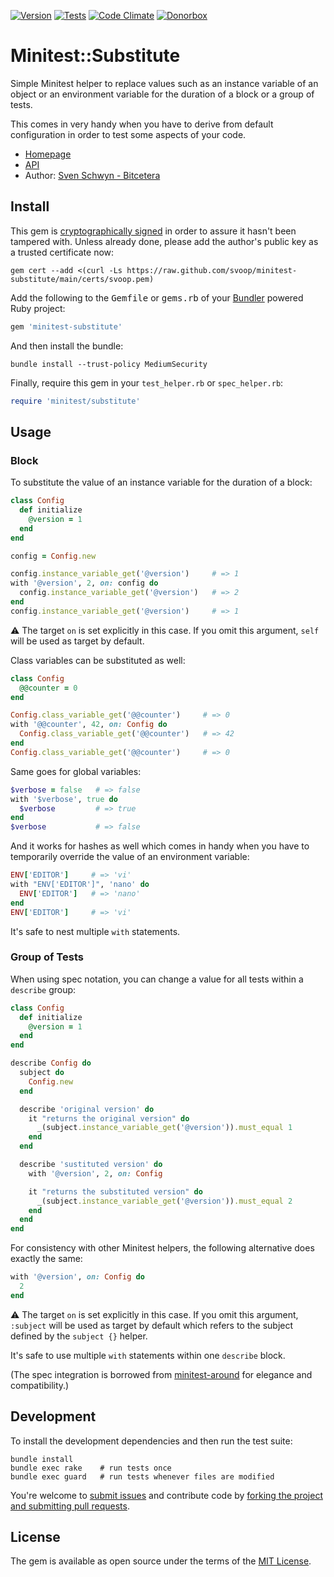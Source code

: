 [![Version](https://img.shields.io/gem/v/minitest-substitute.svg?style=flat)](https://rubygems.org/gems/minitest-substitute)
[![Tests](https://img.shields.io/github/actions/workflow/status/svoop/minitest-substitute/test.yml?style=flat&label=tests)](https://github.com/svoop/minitest-substitute/actions?workflow=Test)
[![Code Climate](https://img.shields.io/codeclimate/maintainability/svoop/minitest-substitute.svg?style=flat)](https://codeclimate.com/github/svoop/minitest-substitute/)
[![Donorbox](https://img.shields.io/badge/donate-on_donorbox-yellow.svg)](https://donorbox.org/bitcetera)

# Minitest::Substitute

Simple Minitest helper to replace values such as an instance variable of an object or an environment variable for the duration of a block or a group of tests.

This comes in very handy when you have to derive from default configuration in order to test some aspects of your code.

* [Homepage](https://github.com/svoop/minitest-substitute)
* [API](https://www.rubydoc.info/gems/minitest-substitute)
* Author: [Sven Schwyn - Bitcetera](https://bitcetera.com)

## Install

This gem is [cryptographically signed](https://guides.rubygems.org/security/#using-gems) in order to assure it hasn't been tampered with. Unless already done, please add the author's public key as a trusted certificate now:

```
gem cert --add <(curl -Ls https://raw.github.com/svoop/minitest-substitute/main/certs/svoop.pem)
```

Add the following to the <tt>Gemfile</tt> or <tt>gems.rb</tt> of your [Bundler](https://bundler.io) powered Ruby project:

```ruby
gem 'minitest-substitute'
```

And then install the bundle:

```
bundle install --trust-policy MediumSecurity
```

Finally, require this gem in your `test_helper.rb` or `spec_helper.rb`:

```ruby
require 'minitest/substitute'
```

## Usage

### Block

To substitute the value of an instance variable for the duration of a block:

```ruby
class Config
  def initialize
    @version = 1
  end
end

config = Config.new

config.instance_variable_get('@version')     # => 1
with '@version', 2, on: config do
  config.instance_variable_get('@version')   # => 2
end
config.instance_variable_get('@version')     # => 1
```

:warning: The target `on` is set explicitly in this case. If you omit this argument, `self` will be used as target by default.

Class variables can be substituted as well:

```ruby
class Config
  @@counter = 0
end

Config.class_variable_get('@@counter')     # => 0
with '@@counter', 42, on: Config do
  Config.class_variable_get('@@counter')   # => 42
end
Config.class_variable_get('@@counter')     # => 0
```

Same goes for global variables:

```ruby
$verbose = false   # => false
with '$verbose', true do
  $verbose         # => true
end
$verbose           # => false
```

And it works for hashes as well which comes in handy when you have to temporarily override the value of an environment variable:

```ruby
ENV['EDITOR']     # => 'vi'
with "ENV['EDITOR']", 'nano' do
  ENV['EDITOR']   # => 'nano'
end
ENV['EDITOR']     # => 'vi'
```

It's safe to nest multiple `with` statements.

### Group of Tests

When using spec notation, you can change a value for all tests within a `describe` group:

```ruby
class Config
  def initialize
    @version = 1
  end
end

describe Config do
  subject do
    Config.new
  end

  describe 'original version' do
    it "returns the original version" do
      _(subject.instance_variable_get('@version')).must_equal 1
    end
  end

  describe 'sustituted version' do
    with '@version', 2, on: Config

    it "returns the substituted version" do
      _(subject.instance_variable_get('@version')).must_equal 2
    end
  end
end
```

For consistency with other Minitest helpers, the following alternative does exactly the same:

```ruby
with '@version', on: Config do
  2
end
```

:warning: The target `on` is set explicitly in this case. If you omit this argument, `:subject` will be used as target by default which refers to the subject defined by the `subject {}` helper.

It's safe to use multiple `with` statements within one `describe` block.

(The spec integration is borrowed from [minitest-around](https://rubygems.org/gems/minitest-around) for elegance and compatibility.)

## Development

To install the development dependencies and then run the test suite:

```
bundle install
bundle exec rake    # run tests once
bundle exec guard   # run tests whenever files are modified
```

You're welcome to [submit issues](https://github.com/svoop/minitest-substitute/issues) and contribute code by [forking the project and submitting pull requests](https://docs.github.com/en/get-started/quickstart/fork-a-repo).

## License

The gem is available as open source under the terms of the [MIT License](http://opensource.org/licenses/MIT).
